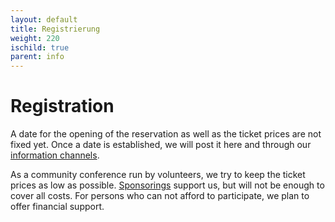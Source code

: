 ```yaml
--- 
layout: default 
title: Registrierung
weight: 220
ischild: true
parent: info
---
```


# Registration

A date for the opening of the reservation as well as the ticket prices are not fixed yet. Once a date is established, we will post it here and through our [information channels](contact.html).

As a community conference run by volunteers, we try to keep the ticket prices as low as possible. [Sponsorings](sponsorship.html) support us, but will not be enough to cover all costs. For persons who can not afford to participate, we plan to offer financial support.

